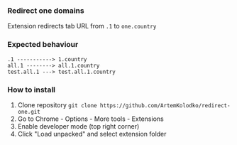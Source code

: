### Redirect one domains
Extension redirects tab URL from `.1` to `one.country`

### Expected behaviour
```shell
.1 -----------> 1.country
all.1 --------> all.1.country
test.all.1 ---> test.all.1.country
```

### How to install
1) Clone repository `git clone https://github.com/ArtemKolodko/redirect-one.git`
2) Go to Chrome - Options - More tools - Extensions
3) Enable developer mode (top right corner)
4) Click "Load unpacked" and select extension folder
